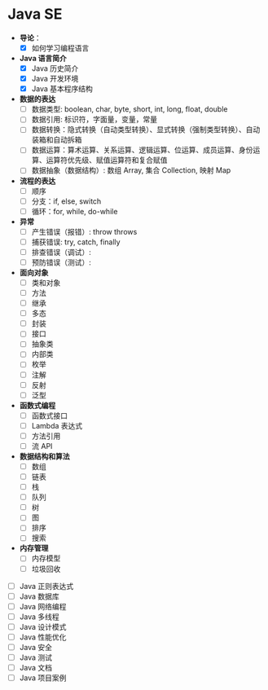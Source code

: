 # Java SE

- **导论**：
  - [x] 如何学习编程语言
- **Java 语言简介**
  - [x] Java 历史简介
  - [x] Java 开发环境
  - [x] Java 基本程序结构
- **数据的表达**
  - [ ] 数据类型: boolean, char, byte, short, int, long, float, double
  - [ ] 数据引用: 标识符，字面量，变量，常量
  - [ ] 数据转换：隐式转换（自动类型转换）、显式转换（强制类型转换）、自动装箱和自动拆箱
  - [ ] 数据运算：算术运算、关系运算、逻辑运算、位运算、成员运算、身份运算、运算符优先级、赋值运算符和复合赋值
  - [ ] 数据抽象（数据结构）: 数组 Array, 集合 Collection, 映射 Map
- **流程的表达**
  - [ ] 顺序
  - [ ] 分支：if, else, switch
  - [ ] 循环：for, while, do-while
- **异常**
  - [ ] 产生错误（报错）: throw throws
  - [ ] 捕获错误: try, catch, finally
  - [ ] 排查错误（调试）:
  - [ ] 预防错误（测试）:
- **面向对象**
  - [ ] 类和对象
  - [ ] 方法
  - [ ] 继承
  - [ ] 多态
  - [ ] 封装
  - [ ] 接口
  - [ ] 抽象类
  - [ ] 内部类
  - [ ] 枚举
  - [ ] 注解
  - [ ] 反射
  - [ ] 泛型
- **函数式编程**
  - [ ] 函数式接口
  - [ ] Lambda 表达式
  - [ ] 方法引用
  - [ ] 流 API
- **数据结构和算法**
  - [ ] 数组
  - [ ] 链表
  - [ ] 栈
  - [ ] 队列
  - [ ] 树
  - [ ] 图
  - [ ] 排序
  - [ ] 搜索
- **内存管理**
  - [ ] 内存模型
  - [ ] 垃圾回收
- [ ] Java 正则表达式
- [ ] Java 数据库
- [ ] Java 网络编程
- [ ] Java 多线程
- [ ] Java 设计模式
- [ ] Java 性能优化
- [ ] Java 安全
- [ ] Java 测试
- [ ] Java 文档
- [ ] Java 项目案例

